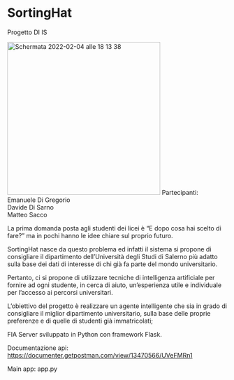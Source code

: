 # SortingHat
Progetto DI IS

<img width="350" alt="Schermata 2022-02-04 alle 18 13 38" src="https://user-images.githubusercontent.com/92574916/152585696-8cdbf4d8-9231-459f-ba92-15532f1bba1d.png">
Partecipanti:<br>
Emanuele Di Gregorio<br>
Davide Di Sarno<br>
Matteo Sacco<br>

La prima domanda posta agli studenti dei licei è “E dopo cosa hai scelto di fare?” ma in pochi hanno le idee chiare sul proprio futuro. 

SortingHat nasce da questo problema ed infatti il sistema si propone di consigliare il dipartimento dell’Università degli Studi di Salerno più adatto sulla base dei dati di interesse di chi già fa parte del mondo universitario. 

Pertanto, ci si propone di utilizzare tecniche di intelligenza artificiale per fornire ad ogni studente, in cerca di aiuto, un’esperienza utile e individuale per l’accesso ai percorsi universitari. 

L’obiettivo del progetto è realizzare un agente intelligente che sia in grado di consigliare il miglior dipartimento universitario, sulla base delle proprie preferenze e di quelle di studenti già immatricolati;

FIA Server sviluppato in Python con framework Flask.

Documentazione api: https://documenter.getpostman.com/view/13470566/UVeFMRn1

Main app: app.py

